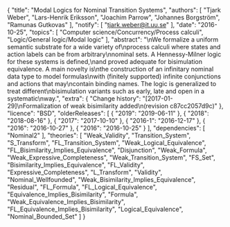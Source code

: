 {
    "title": "Modal Logics for Nominal Transition Systems",
    "authors": [
        "Tjark Weber",
        "Lars-Henrik Eriksson",
        "Joachim Parrow",
        "Johannes Borgström",
        "Ramunas Gutkovas"
    ],
    "notify": [
        "tjark.weber@it.uu.se"
    ],
    "date": "2016-10-25",
    "topics": [
        "Computer science/Concurrency/Process calculi",
        "Logic/General logic/Modal logic"
    ],
    "abstract": "\nWe formalize a uniform semantic substrate for a wide variety of\nprocess calculi where states and action labels can be from arbitrary\nnominal sets. A Hennessy-Milner logic for these systems is defined,\nand proved adequate for bisimulation equivalence. A main novelty is\nthe construction of an infinitary nominal data type to model formulas\nwith (finitely supported) infinite conjunctions and actions that may\ncontain binding names. The logic is generalized to treat different\nbisimulation variants such as early, late and open in a systematic\nway.",
    "extra": {
        "Change history": "[2017-01-29]\nFormalization of weak bisimilarity added\n(revision c87cc2057d9c)"
    },
    "licence": "BSD",
    "olderReleases": [
        {
            "2019": "2019-06-11"
        },
        {
            "2018": "2018-08-16"
        },
        {
            "2017": "2017-10-10"
        },
        {
            "2016-1": "2016-12-17"
        },
        {
            "2016": "2016-10-27"
        },
        {
            "2016": "2016-10-25"
        }
    ],
    "dependencies": [
        "Nominal2"
    ],
    "theories": [
        "Weak_Validity",
        "Transition_System",
        "S_Transform",
        "FL_Transition_System",
        "Weak_Logical_Equivalence",
        "FL_Bisimilarity_Implies_Equivalence",
        "Disjunction",
        "Weak_Formula",
        "Weak_Expressive_Completeness",
        "Weak_Transition_System",
        "FS_Set",
        "Bisimilarity_Implies_Equivalence",
        "FL_Validity",
        "Expressive_Completeness",
        "L_Transform",
        "Validity",
        "Nominal_Wellfounded",
        "Weak_Bisimilarity_Implies_Equivalence",
        "Residual",
        "FL_Formula",
        "FL_Logical_Equivalence",
        "Equivalence_Implies_Bisimilarity",
        "Formula",
        "Weak_Equivalence_Implies_Bisimilarity",
        "FL_Equivalence_Implies_Bisimilarity",
        "Logical_Equivalence",
        "Nominal_Bounded_Set"
    ]
}